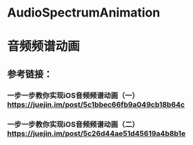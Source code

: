 # AudioSpectrumAnimation
# 音频频谱动画

## 参考链接：
### 一步一步教你实现iOS音频频谱动画（一） https://juejin.im/post/5c1bbec66fb9a049cb18b64c
### 一步一步教你实现iOS音频频谱动画（二） https://juejin.im/post/5c26d44ae51d45619a4b8b1e
